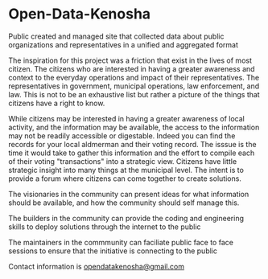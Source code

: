 # Open-Data-Kenosha
Public created and managed site that collected data about public organizations and representatives in a unified and aggregated format

The inspiration for this project was a friction that exist in the lives of most citizen. The citizens who are interested in having a greater 
awareness and context to the everyday operations and impact of their representatives. The representatives in government, municipal operations,
law enforcement, and law. This is not to be an exhaustive list but rather a picture of the things that citizens have a right to know. 

While citizens may be interested in having a greater awareness of local activity, and the information may be available, the access to the 
information may not be readily accessible or digestable. Indeed you can find the records for your local aldmerman and their voting record. The 
isssue is the time it would take to gather this information and the effort to compile each of their voting "transactions" into a strategic view.
Citizens have little strategic insight into many things at the municipal level. The intent is to provide a forum where citizens can come together
to create solutions.

The visionaries in the community can present ideas for what information should be available, and how the community should self manage this.

The builders in the community can provide the coding and engineering skills to deploy solutions through the internet to the public

The maintainers in the commmunity can faciliate public face to face sessions to ensure that the initiative is connecting to the public


Contact information is  opendatakenosha@gmail.com

